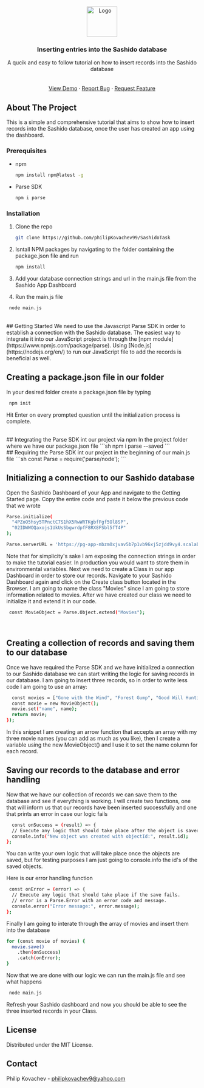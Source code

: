
<!-- PROJECT LOGO -->
<br />
<p align="center">
  <a href="https://github.com/othneildrew/Best-README-Template">
    <img src="https://raw.githubusercontent.com/othneildrew/Best-README-Template/master/images/logo.png" alt="Logo" width="80" height="80">
  </a>

  <h3 align="center">Inserting entries into the Sashido database</h3>

  <p align="center">
    A qucik and easy to follow tutorial on how to insert records into the Sashido database
    <br />
    <br />
    <br />
    <a href="https://github.com/philipKovachev99/SashidoTask">View Demo</a>
    ·
    <a href="https://github.com/philipKovachev99/SashidoTask/issues">Report Bug</a>
    ·
    <a href="https://github.com/philipKovachev99/SashidoTask/issues">Request Feature</a>
  </p>
</p>


<!-- ABOUT THE PROJECT -->
## About The Project
This is a simple and comprehensive tutorial that aims to show how to insert records into the Sashido database, once the user has created an app using the dashboard.
<br/>
### Prerequisites

* npm
  ```sh
  npm install npm@latest -g
  ```

* Parse SDK
  ```sh
  npm i parse
  ```
### Installation

1. Clone the repo
   ```sh
   git clone https://github.com/philipKovachev99/SashidoTask
   ```

2. Isntall NPM packages by navigating to the folder containing the package.json file and run
   ```sh
   npm install 
   ```

3. Add your database connection strings and url in the main.js file from the Sashido App Dashboard

4. Run the main.js file
  ```sh
   node main.js 
   ```

<br/>
<!-- GETTING STARTED -->
## Getting Started
We need to use the Javascript Parse SDK in order to establish a connection with the Sashido database. The easiest way to integrate it into our JavaScript project is through the [npm module](https://www.npmjs.com/package/parse). Using [Node.js](https://nodejs.org/en/) to run our JavaScript file to add the records is beneficial as well. 

<br/>

## Creating a package.json file in our folder
 In your desired folder create a package.json file by typing
```sh
 npm init
```
Hit Enter on every prompted question until the initialization process is complete.

<br/>
## Integrating the Parse SDK int our project via npm
 In the project folder where we have our package.json file
  ```sh
 npm i parse --saved
```
<br/>
## Requiring the Parse SDK int our project in the beginning of our main.js file
```sh
const Parse = require('parse/node');
```
<br/>

## Initializing a connection to our Sashido database
Open the Sashido Dashboard of your App and navigate to the Getting Started page. Copy the 
entire code and paste it below the previous code that we wrote
```sh
Parse.initialize(
  "4PZoO5hsy5TPnctC7S1hX5RwWRTKgbfFgf5Ol8SP",
  "02IDWWOQaxojs1UkUsSbgwrdpfF8RX8FSbl5fT4P"
);

Parse.serverURL = 'https://pg-app-mbzm0xjvav5b7p1vb96xj5zjdd9vy4.scalabl.cloud/1/';
```
Note that for simplicity's sake I am exposing the connection strings in order to make the tutorial easier.
In production you would want to store them in environmental variables. 
Next we need to create a Class in our app Dashboard in order to store our records. Navigate to your Sashido Dashboard again
and click on the Create class button located in the Browser. I am going to name the class "Movies" since I am going to store
information related to movies. 
After we have created our class we need to initialize it and extend it in our code.
```sh
 const MovieObject = Parse.Object.extend("Movies");
```
<br/>

## Creating a collection of records and saving them to our database
Once we have required the Parse SDK and we have initialized a connection to our Sashido database we can start writing the 
logic for saving records in our database. I am going to insert three records, so in order to write less code I am going to
use an array:
```sh 
  const movies = ["Gone with the Wind", "Forest Gump", "Good Will Hunting"].map((name) => {
  const movie = new MovieObject();
  movie.set("name", name);
  return movie;
});
```
In this snippet I am creating an arrow function that accepts an array with my three movie names (you can add as much as you like), then I create a variable 
using the new MovieObject() and I use it to set the name column for each record. 

## Saving our records to the database and error handling
Now that we have our collection of records we can save them to the database and see if everything is working. I will create two functions, one that will inform us
that our records have been inserted successfully and one that prints an error in case our logic fails
```sh
  const onSuccess = (result) => {
  // Execute any logic that should take place after the object is saved.
  console.info("New object was created with objectId:", result.id);
};
```
You can write your own logic that will take place once the objects are saved, but for testing purposes I am just going to console.info the id's of the
saved objects. 

Here is our error handling function
```sh
 const onError = (error) => {
  // Execute any logic that should take place if the save fails.
  // error is a Parse.Error with an error code and message.
  console.error("Error message:", error.message);
};
```
Finally I am going to interate through the array of movies and insert them into the database
```sh
for (const movie of movies) {
  movie.save()
    .then(onSuccess)
    .catch(onError);
}
```
Now that we are done with our logic we can run the main.js file and see what happens
```sh
 node main.js
 ```
 Refresh your Sashido dashboard and now you should be able to see the three inserted records in your Class.


<!-- LICENSE -->
## License

Distributed under the MIT License.



<!-- CONTACT -->
## Contact

Philip Kovachev -  philipkovachev9@yahoo.com



